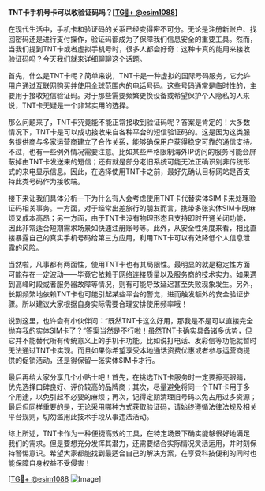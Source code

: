 **TNT卡手机号卡可以收验证码吗？[[TG💪+ @esim1088](https://t.me/s/esim1088)]**

在现代生活中，手机卡和验证码的关系已经变得密不可分。无论是注册新账户、找回密码还是进行支付操作，验证码都成为了保障我们信息安全的重要工具。然而，当我们提到TNT卡或者虚拟手机号时，很多人都会好奇：这种卡真的能用来接收验证码吗？今天我们就来详细聊聊这个话题。

首先，什么是TNT卡呢？简单来说，TNT卡是一种虚拟的国际号码服务，它允许用户通过互联网购买并使用全球范围内的电话号码。这些号码通常是临时性的，主要用于接收短信验证码。对于那些需要频繁更换设备或希望保护个人隐私的人来说，TNT卡无疑是一个非常实用的选择。

那么问题来了，TNT卡究竟能不能正常接收到验证码呢？答案是肯定的！大多数情况下，TNT卡是可以成功接收来自各种平台的短信验证码的。这是因为这类服务提供商与多家运营商建立了合作关系，能够确保用户获得稳定可靠的通信支持。不过，也有一些例外情况需要注意。比如某些严格限制海外IP访问的服务可能会屏蔽掉由TNT卡发送来的短信；还有就是部分老旧系统可能无法正确识别非传统形式的来电显示信息。因此，在选择使用TNT卡之前，最好先确认目标网站是否支持此类号码作为接收端。

接下来让我们具体分析一下为什么有人会考虑使用TNT卡代替实体SIM卡来处理验证码相关事务。一方面，对于经常出差旅行的朋友而言，携带多张实体SIM卡既麻烦又成本高昂；另一方面，由于TNT卡没有物理形态且支持即时开通关闭功能，因此非常适合短期需求场景如快速注册账号等。此外，从安全性角度来看，相比直接暴露自己的真实手机号码给第三方应用，利用TNT卡可以有效降低个人信息泄露的风险。

当然啦，凡事都有两面性，使用TNT卡也有其局限性。最明显的就是稳定性方面可能存在一定波动——毕竟它依赖于网络连接质量以及服务商的技术实力。如果遇到高峰时段或者服务器故障等情况，则有可能导致延迟甚至失败现象发生。另外，长期频繁地依赖TNT卡也可能引起某些平台的警觉，进而触发额外的安全验证步骤。所以建议大家根据自身实际需要合理安排使用频率哦！

说到这里，也许会有小伙伴问：“既然TNT卡这么好用，那我是不是可以直接完全抛弃我的实体SIM卡了？”答案当然是不行啦！虽然TNT卡确实具备诸多优势，但它并不能替代所有传统意义上的手机卡功能。比如说打电话、发彩信等功能就暂时无法通过TNT卡实现。而且如果你希望享受本地通话资费优惠或者参与运营商提供的促销活动，还是得保留一张实体SIM卡才行。

最后再给大家分享几个小贴士吧！首先，在挑选TNT卡服务时一定要擦亮眼睛，优先选择口碑良好、评价较高的品牌商；其次，尽量避免将同一个TNT卡用于多个用途，以免引起不必要的麻烦；再次，记得定期清理旧号码以免占用过多资源；最后但同样重要的是，无论采用哪种方式获取验证码，请始终遵循法律法规及相关平台规则，切勿滥用此技术手段从事违法活动。

综上所述，TNT卡作为一种便捷高效的工具，在特定场景下确实能够很好地满足我们的需求。但是要想充分发挥其潜力，还需要结合实际情况灵活运用，并时刻保持警惕意识。希望大家都能找到最适合自己的解决方案，在享受科技便利的同时也能保障自身权益不受侵害！

[[TG💪+ @esim1088](https://t.me/s/esim1088) ![Image](https://i.postimg.cc/4NQfJmqS/Snipaste-2025-05-13-00-14-12.png)]